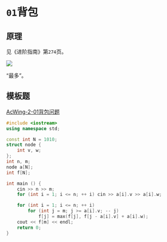# `01`背包

## 原理

见《进阶指南》第`274`页。

![](/img/0037.bmp)

“最多”。

## 模板题

[AcWing-2-01背包问题](https://www.acwing.com/problem/content/2/)

```cpp
#include <iostream>
using namespace std;

const int N = 1010;
struct node {
    int v, w;
};
int n, m;
node a[N];
int f[N];

int main () {
    cin >> n >> m;
    for (int i = 1; i <= n; ++ i) cin >> a[i].v >> a[i].w;

    for (int i = 1; i <= n; ++ i)
        for (int j = m; j >= a[i].v; -- j)
            f[j] = max(f[j], f[j - a[i].v] + a[i].w);
    cout << f[m] << endl;
    return 0;
}
```

